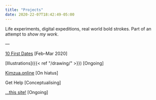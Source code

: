 ```yaml
---
title: "Projects"
date: 2020-22-07T18:42:49-05:00
---
```


Life experiments, digital expeditions, real world bold strokes. Part of an attempt to *show my work*.

—


[10 First Dates](http://tiny.cc/10FD) [Feb–Mar 2020]

[Illustrations]({{< ref "/drawing/" >}}) [Ongoing]

[Kimzua.online](https://www.figma.com/proto/kFGgLXyzCjBoZbU3OkJgxj/Kimzua-Online-(Desktop)?node-id=1%3A2&scaling=scale-down-width&hide-ui=1) [On hiatus]

Get Help [Conceptualising]

[…this site!](thissite) [Ongoing]
